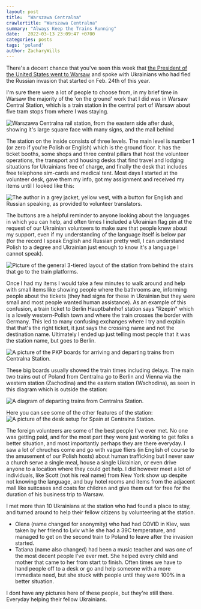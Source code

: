 ```yaml
---
layout: post
title:  "Warszawa Centralna"
crawlertitle: "Warszawa Centralna"
summary: "Always Keep the Trains Running"
date:   2022-03-13 23:09:47 +0700
categories: posts
tags: 'poland'
author: ZacharyWills
---
```


There's a decent chance that you've seen this week that [the President of the United States went to Warsaw](https://www.whitehouse.gov/briefing-room/statements-releases/2022/03/20/statement-by-press-secretary-jen-psaki-on-president-bidens-travel-to-poland/) and spoke with Ukrainians who had fled the Russian invasion that started on Feb. 24th of this year. 

I'm sure there were a lot of people to choose from, in my brief time in Warsaw the majority of the 'on the ground' work that I did was in Warsaw Central Station, which is a train station in the central part of Warsaw about five tram stops from where I was staying. 

![Warszawa Centralna rail station, from the eastern side after dusk, showing it's large square face with many signs, and the mall behind](/Warsaw/assets/images/centralna.JPEG)

The station on the inside consists of three levels. The main level is number 1 (or zero if you're Polish or English) which is the ground floor. It has the ticket booths, some shops and three central pillars that host the volunteer operations, the transport and housing desks that find travel and lodging situations for Ukrainians free of charge, and finally the desk that includes free telephone sim-cards and medical tent. Most days I started at the volunteer desk, gave them my info, got my assignment and received my items until I looked like this: 

![The author in a grey jacket, yellow vest, with a button for English and Russian speaking, as provided to volunteer translators.](/Warsaw/assets/images/getup.JPEG)

The buttons are a helpful reminder to anyone looking about the languages in which you can help, and often times I included a Ukrainian flag pin at the request of our Ukrainian volunteers to make sure that people knew about my support, even if my understanding of the language itself is below par (for the record I speak English and Russian pretty well, I can understand Polish to a degree and Ukrainian just enough to know it's a language I cannot speak). 

![Picture of the general 3-tiered layout of the station from behind the stairs that go to the train platforms.](/Warsaw/assets/images/stairways.JPEG)

Once I had my items I would take a few minutes to walk around and help with small items like showing people where the bathrooms are, informing people about the tickets (they had signs for these in Ukrainian but they were small and most people wanted human assistance). As an example of this confusion, a train ticket to Berlin Hauptbahnhof station says "Rzepin" which is a lovely western-Polish town and where the train crosses the border with Germany. This led to many confusing exchanges where I try and explain that that's the right ticket, it just says the crossing name and not the destination name. Ultimately I ended up just telling most people that it was the station name, but goes to Berlin. 

![A picture of the PKP boards for arriving and departing trains from Centralna Station.](/Warsaw/assets/images/traintables.JPEG)

These big boards usually showed the train times including delays. The main two trains out of Poland from Centralna go to Berlin and Vienna via the western station (Zachodina) and the eastern station (Wschodina), as seen in this diagram which is outside the station:

![A diagram of departing trains from Centralna Station.](/Warsaw/assets/images/diagram.JPEG) 

Here you can see some of the other features of the station:
![A picture of the desk setup for Spain at Centralna Station.](/Warsaw/assets/images/spanishdesk.JPEG)

The foreign volunteers are some of the best people I've ever met. No one was getting paid, and for the most part they were just working to get folks a better situation, and most importantly perhaps they are there everyday. I saw a lot of chruches come and go with vague fliers (in English of course to the amusement of our Polish hosts) about human trafficking but I never saw a church serve a single meal, house a single Ukrainian, or even drive anyone to a location where they could get help. I did however meet a lot of individuals, like Scott (not his real name) from New York show up despite not knowing the language, and buy hotel rooms and items from the adjacent mall like suitcases and coats for children and give them out for free for the duration of his business trip to Warsaw. 

I met more than 10 Ukrainians at the station who had found a place to stay, and turned around to help their fellow citizens by volunteering at the station. 
- Olena (name changed for anonymity) who had had COVID in Kiev, was taken by her friend to Lviv while she had a 39C temperature, and managed to get on the second train to Poland to leave after the invasion started. 
- Tatiana (name also changed) had been a music teacher and was one of the most decent people I've ever met. She helped every child and mother that came to her from start to finish. Often times we have to hand people off to a desk or go and help someone with a more immediate need, but she stuck with people until they were 100% in a better situation. 

I dont have any pictures here of these people, but they're still there. Everyday helping their fellow Ukrainians.
  

